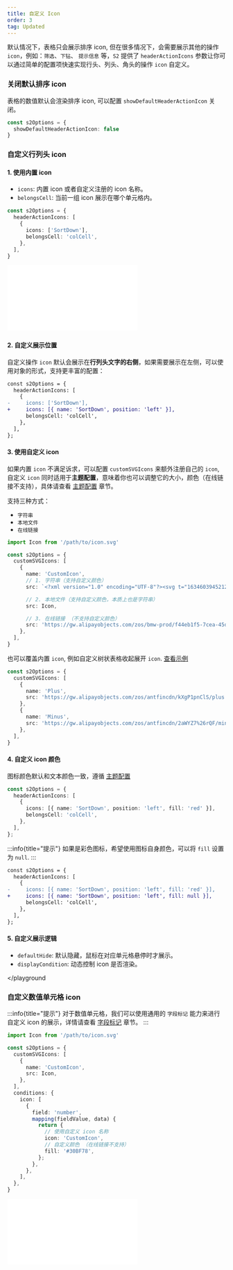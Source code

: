 ```yaml
---
title: 自定义 Icon
order: 3
tag: Updated
---
```


默认情况下，表格只会展示排序 icon, 但在很多情况下，会需要展示其他的操作 `icon`，例如：`筛选`、`下钻`、 `提示信息` 等，`S2` 提供了 `headerActionIcons` 参数让你可以通过简单的配置项快速实现行头、列头、角头的操作 `icon` 自定义。

<Playground path='custom/custom-icon/demo/custom-header-action-icon.tsx' rid='custom-header-action-icon' height='400'></playground>

### 关闭默认排序 icon

表格的数值默认会渲染排序 icon, 可以配置 `showDefaultHeaderActionIcon` 关闭。

```ts
const s2Options = {
  showDefaultHeaderActionIcon: false
}
```

### 自定义行列头 icon

#### 1. 使用内置 icon

- `icons`: 内置 icon 或者自定义注册的 icon 名称。
- `belongsCell`:  当前一组 icon 展示在哪个单元格内。

```ts
const s2Options = {
  headerActionIcons: [
    {
      icons: ['SortDown'],
      belongsCell: 'colCell',
    },
  ],
}
```

<embed src="@/docs/common/icon.zh.md"></embed>​

#### 2. 自定义展示位置

自定义操作 `icon` 默认会展示在**行列头文字的右侧**，如果需要展示在左侧，可以使用对象的形式，支持更丰富的配置：

```diff
const s2Options = {
  headerActionIcons: [
    {
-     icons: ['SortDown'],
+     icons: [{ name: 'SortDown', position: 'left' }],
      belongsCell: 'colCell',
    },
  ],
};

```

#### 3. 使用自定义 icon

如果内置 `icon` 不满足诉求，可以配置 `customSVGIcons` 来额外注册自己的 `icon`, 自定义 `icon` 同时适用于**主题配置**，意味着你也可以调整它的大小，颜色（在线链接不支持），具体请查看 [主题配置](/docs/manual/basic/theme) 章节。

支持三种方式：

- `字符串`
- `本地文件`
- `在线链接`

```ts | pure
import Icon from '/path/to/icon.svg'

const s2Options = {
  customSVGIcons: [
    {
      name: 'CustomIcon',
      // 1. 字符串（支持自定义颜色）
      src: `<?xml version="1.0" encoding="UTF-8"?><svg t="1634603945212" class="icon" viewBox="0 0 1024 1024" version="1.1" xmlns="http://www.w3.org/2000/svg" p-id="558" xmlns:xlink="http://www.w3.org/1999/xlink" width="200" height="200" fill="currentColor"><defs><style type="text/css"></style></defs><path d="M605.61 884.79h-24.26c-21.34 0-38.66 17.32-38.66 38.66 0 21.34 17.32 38.66 38.66 38.66h24.26c21.34 0 38.66-17.32 38.66-38.66 0-21.35-17.32-38.66-38.66-38.66z" fill="#040000" p-id="559"></path><path d="M950.47 419.76c-22.17-15.48-51.17-16.01-73.92-1.33L715.7 522.53 573.09 223.42c-10.95-22.98-33.55-37.43-58.97-37.75h-0.85c-25.09 0-47.67 13.84-59.05 36.29L302.25 521.82 154.9 419.61c-22-15.18-50.71-15.73-73.27-1.46-22.53 14.32-34.23 40.57-29.8 66.9l70.9 421.76c5.33 32.04 32.82 55.3 65.31 55.3h272.43c21.34 0 38.66-17.32 38.66-38.66 0-21.34-17.32-38.66-38.66-38.66H197.44l-64.99-386.62 136.17 94.46a66.14 66.14 0 0 0 54.01 9.79 66.097 66.097 0 0 0 42.81-34.28l147.54-291.11 138.35 290.2c8.21 17.19 23.41 30.03 41.76 35.19 18.37 5.24 38 2.21 53.99-8.1l148.62-96.17-87.74 386.65h-60.1c-21.34 0-38.66 17.32-38.66 38.66 0 21.34 17.32 38.66 38.66 38.66h68.96c31.16 0 57.71-21.22 64.58-51.57l95.72-421.86c5.97-26.39-4.47-53.42-26.65-68.93zM514.74 151.68c28.08 0 50.85-22.76 50.85-50.85s-22.77-50.85-50.85-50.85c-28.09 0-50.85 22.76-50.85 50.85s22.77 50.85 50.85 50.85zM973.15 277.37c-28.08 0-50.85 22.77-50.85 50.85 0 28.09 22.76 50.85 50.85 50.85 28.08 0 50.85-22.76 50.85-50.85 0-28.08-22.77-50.85-50.85-50.85zM101.69 328.22c0-28.08-22.76-50.85-50.85-50.85S0 300.14 0 328.22c0 28.09 22.76 50.85 50.85 50.85s50.84-22.77 50.84-50.85z" fill="#040000" p-id="560"></path></svg>`,

      // 2. 本地文件（支持自定义颜色，本质上也是字符串）
      src: Icon,

      // 3. 在线链接 （不支持自定义颜色）
      src: 'https://gw.alipayobjects.com/zos/bmw-prod/f44eb1f5-7cea-45df-875e-76e825a6e0ab.svg',
    },
  ],
}
```

也可以覆盖内置 `icon`, 例如自定义树状表格收起展开 `icon`. [查看示例](/examples/custom/custom-icon/#custom-tree-icon)

``` ts
const s2Options = {
  customSVGIcons: [
    {
      name: 'Plus',
      src: 'https://gw.alipayobjects.com/zos/antfincdn/kXgP1pnClS/plus.svg',
    },
    {
      name: 'Minus',
      src: 'https://gw.alipayobjects.com/zos/antfincdn/2aWYZ7%26rQF/minus-circle.svg',
    },
  ],
}

```

#### 4. 自定义 icon 颜色

图标颜色默认和文本颜色一致，遵循 [主题配置](/manual/basic/theme)

```ts
const s2Options = {
  headerActionIcons: [
    {
      icons: [{ name: 'SortDown', position: 'left', fill: 'red' }],
      belongsCell: 'colCell',
    },
  ],
};
```

:::info{title="提示"}
如果是彩色图标，希望使用图标自身颜色，可以将 `fill` 设置为 `null`.
:::

```diff
const s2Options = {
  headerActionIcons: [
    {
-     icons: [{ name: 'SortDown', position: 'left', fill: 'red' }],
+     icons: [{ name: 'SortDown', position: 'left', fill: null }],
      belongsCell: 'colCell',
    },
  ],
};
```

#### 5. 自定义展示逻辑

- `defaultHide`: 默认隐藏，鼠标在对应单元格悬停时才展示。
- `displayCondition`: 动态控制 icon 是否渲染。

<Playground path='custom/custom-icon/demo/display-condition.ts' rid='display-condition' height='400'></playground

### 自定义数值单元格 icon

:::info{title="提示"}
对于数值单元格，我们可以使用通用的 `字段标记` 能力来进行自定义 icon 的展示，详情请查看 [字段标记](/docs/manual/basic/conditions) 章节。
:::

```ts | pure | {17}
import Icon from '/path/to/icon.svg'

const s2Options = {
  customSVGIcons: [
    {
      name: 'CustomIcon',
      src: Icon,
    },
  ],
  conditions: {
    icon: [
      {
        field: 'number',
        mapping(fieldValue, data) {
          return {
            // 使用自定义 icon 名称
            icon: 'CustomIcon',
            // 自定义颜色 （在线链接不支持）
            fill: '#30BF78',
          };
        },
      },
    ],
  },
}
```

<Playground path='custom/custom-icon/demo/custom-data-cell-icon.ts' rid='custom-data-cell-icon' height='400'></playground>

<embed src="@/docs/common/header-action-icon.zh.md"></embed>
